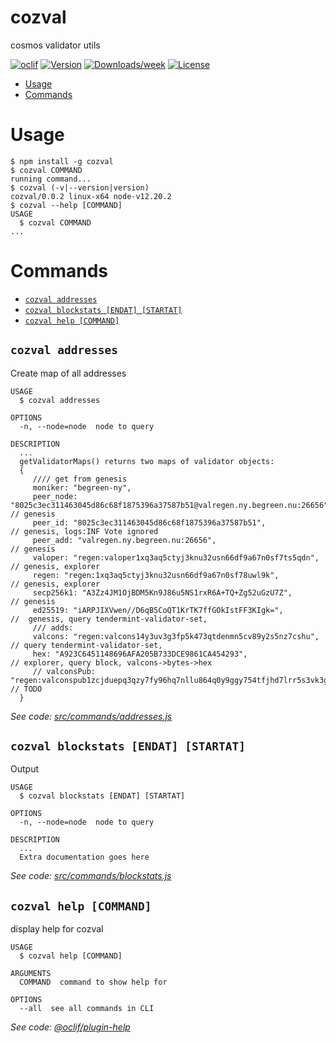 cozval
======

cosmos validator utils

[![oclif](https://img.shields.io/badge/cli-oclif-brightgreen.svg)](https://oclif.io)
[![Version](https://img.shields.io/npm/v/cozval.svg)](https://npmjs.org/package/cozval)
[![Downloads/week](https://img.shields.io/npm/dw/cozval.svg)](https://npmjs.org/package/cozval)
[![License](https://img.shields.io/npm/l/cozval.svg)](https://github.com/gotjoshua/cozval/blob/master/package.json)

<!-- toc -->
* [Usage](#usage)
* [Commands](#commands)
<!-- tocstop -->
# Usage
<!-- usage -->
```sh-session
$ npm install -g cozval
$ cozval COMMAND
running command...
$ cozval (-v|--version|version)
cozval/0.0.2 linux-x64 node-v12.20.2
$ cozval --help [COMMAND]
USAGE
  $ cozval COMMAND
...
```
<!-- usagestop -->
# Commands
<!-- commands -->
* [`cozval addresses`](#cozval-addresses)
* [`cozval blockstats [ENDAT] [STARTAT]`](#cozval-blockstats-endat-startat)
* [`cozval help [COMMAND]`](#cozval-help-command)

## `cozval addresses`

Create map of all addresses 

```
USAGE
  $ cozval addresses

OPTIONS
  -n, --node=node  node to query

DESCRIPTION
  ...
  getValidatorMaps() returns two maps of validator objects:
  {
     //// get from genesis 
     moniker: "begreen-ny",
     peer_node: "8025c3ec311463045d86c68f1875396a37587b51@valregen.ny.begreen.nu:26656", // genesis
     peer_id: "8025c3ec311463045d86c68f1875396a37587b51",              // genesis, logs:INF Vote ignored
     peer_add: "valregen.ny.begreen.nu:26656",                         // genesis
     valoper: "regen:valoper1xq3aq5ctyj3knu32usn66df9a67n0sf7ts5qdn",  // genesis, explorer
     regen: "regen:1xq3aq5ctyj3knu32usn66df9a67n0sf78uwl9k",           // genesis, explorer
     secp256k1: "A3Zz4JM1OjBDM5Kn9J86u5NS1rxR6A+TQ+Zg52uGzU7Z",        // genesis
     ed25519: "iARPJIXVwen//D6qB5CoQT1KrTK7ffGOkIstFF3KIgk=",          //  genesis, query tendermint-validator-set, 
     /// adds:
     valcons: "regen:valcons14y3uv3g3fp5k473qtdenmn5cv89y2s5nz7cshu",  // query tendermint-validator-set, 
     hex: "A923C6451148696AFA205B733DCE9861CA454293",                  // explorer, query block, valcons->bytes->hex
     // valconsPub: "regen:valconspub1zcjduepq3qzy7fy96hq7nllu864q0y9ggy754tfjhd7lrr5s3vk3ghw2ygyspmhej4", // TODO
  }
```

_See code: [src/commands/addresses.js](https://github.com/gotjoshua/cozval/blob/v0.0.2/src/commands/addresses.js)_

## `cozval blockstats [ENDAT] [STARTAT]`

Output 

```
USAGE
  $ cozval blockstats [ENDAT] [STARTAT]

OPTIONS
  -n, --node=node  node to query

DESCRIPTION
  ...
  Extra documentation goes here
```

_See code: [src/commands/blockstats.js](https://github.com/gotjoshua/cozval/blob/v0.0.2/src/commands/blockstats.js)_

## `cozval help [COMMAND]`

display help for cozval

```
USAGE
  $ cozval help [COMMAND]

ARGUMENTS
  COMMAND  command to show help for

OPTIONS
  --all  see all commands in CLI
```

_See code: [@oclif/plugin-help](https://github.com/oclif/plugin-help/blob/v3.2.2/src/commands/help.ts)_
<!-- commandsstop -->

